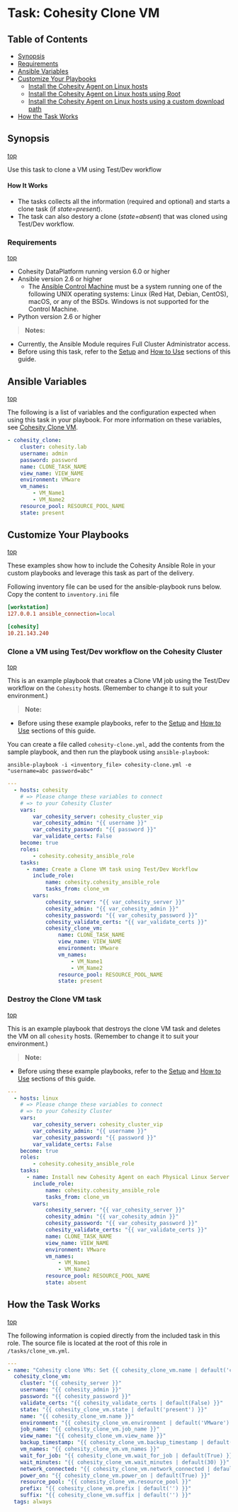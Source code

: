# Task: Cohesity Clone VM 

## Table of Contents
- [Synopsis](#synopsis)
- [Requirements](#requirements)
- [Ansible Variables](#Ansible-Variables)
- [Customize Your Playbooks](#Customize-your-playbooks)
  - [Install the Cohesity Agent on Linux hosts](#Install-the-Cohesity-Agent-on-Linux-hosts)
  - [Install the Cohesity Agent on Linux hosts using Root](#Install-the-Cohesity-Agent-on-Linux-hosts-using-Root)
  - [Install the Cohesity Agent on Linux hosts using a custom download path](#Install-the-Cohesity-Agent-on-Linux-hosts-using-a-custom-download-path)
- [How the Task Works](#How-the-Task-works)

## Synopsis
[top](#Cohesity-clone-vm)

Use this task to clone a VM using Test/Dev workflow

#### How It Works
- The tasks collects all the information (required and optional) and starts a clone task (if *state=present*).
- The task can also destory a clone (*state=absent*) that was cloned using Test/Dev workflow.


### Requirements
[top](#Cohesity-clone-vm)

* Cohesity DataPlatform running version 6.0 or higher
* Ansible version 2.6 or higher
  * The [Ansible Control Machine](https://docs.ansible.com/ansible/latest/installation_guide/intro_installation.html#control-machine-requirements) must be a system running one of the following UNIX operating systems: Linux (Red Hat, Debian, CentOS), macOS, or any of the BSDs. Windows is not supported for the Control Machine.
* Python version 2.6 or higher

> **Notes:**
  - Currently, the Ansible Module requires Full Cluster Administrator access.
  - Before using this task, refer to the [Setup](../setup.md) and [How to Use](../how-to-use.md) sections of this guide.

## Ansible Variables
[top](#Cohesity-clone-vm)

The following is a list of variables and the configuration expected when using this task in your playbook.  For more information on these variables, see [Cohesity Clone VM](../modules/cohesity_clone.md?id=syntax).
```yaml
- cohesity_clone:
    cluster: cohesity.lab
    username: admin
    password: password
    name: CLONE_TASK_NAME
    view_name: VIEW_NAME
    environment: VMware
    vm_names:
        - VM_Name1
        - VM_Name2
    resource_pool: RESOURCE_POOL_NAME
    state: present
```

## Customize Your Playbooks
[top](#Cohesity-clone-vm)

These examples show how to include the Cohesity Ansible Role in your custom playbooks and leverage this task as part of the delivery.

Following inventory file can be used for the ansible-playbook runs below. Copy the content to `inventory.ini` file
```ini
[workstation]
127.0.0.1 ansible_connection=local

[cohesity]
10.21.143.240
```

### Clone a VM using Test/Dev workflow on the Cohesity Cluster
[top](#Cohesity-clone-vm)

This is an example playbook that creates a Clone VM job using the Test/Dev workflow on the `Cohesity` hosts. (Remember to change it to suit your environment.)
> **Note:**
  - Before using these example playbooks, refer to the [Setup](../setup.md) and [How to Use](../how-to-use.md) sections of this guide.

You can create a file called `cohesity-clone.yml`, add the contents from the sample playbook, and then run the playbook using `ansible-playbook`:
  ```
  ansible-playbook -i <inventory_file> cohesity-clone.yml -e "username=abc password=abc"
  ```

```yaml
---
  - hosts: cohesity
    # => Please change these variables to connect
    # => to your Cohesity Cluster
    vars:
        var_cohesity_server: cohesity_cluster_vip
        var_cohesity_admin: "{{ username }}"
        var_cohesity_password: "{{ password }}"
        var_validate_certs: False
    become: true
    roles:
        - cohesity.cohesity_ansible_role
    tasks:
      - name: Create a Clone VM task using Test/Dev Workflow
        include_role:
            name: cohesity.cohesity_ansible_role
            tasks_from: clone_vm
        vars:
            cohesity_server: "{{ var_cohesity_server }}"
            cohesity_admin: "{{ var_cohesity_admin }}"
            cohesity_password: "{{ var_cohesity_password }}"
            cohesity_validate_certs: "{{ var_validate_certs }}"
            cohesity_clone_vm:
                name: CLONE_TASK_NAME
                view_name: VIEW_NAME
                environment: VMware
                vm_names:
                    - VM_Name1
                    - VM_Name2
                resource_pool: RESOURCE_POOL_NAME
                state: present
```

### Destroy the Clone VM task
[top](#Cohesity-clone-vm)

This is an example playbook that destroys the clone VM task and deletes the VM on all `cohesity` hosts. (Remember to change it to suit your environment.)
> **Note:**
  - Before using these example playbooks, refer to the [Setup](../setup.md) and [How to Use](../how-to-use.md) sections of this guide.

```yaml
---
  - hosts: linux
    # => Please change these variables to connect
    # => to your Cohesity Cluster
    vars:
        var_cohesity_server: cohesity_cluster_vip
        var_cohesity_admin: "{{ username }}"
        var_cohesity_password: "{{ password }}"
        var_validate_certs: False
    become: true
    roles:
        - cohesity.cohesity_ansible_role
    tasks:
      - name: Install new Cohesity Agent on each Physical Linux Server
        include_role:
            name: cohesity.cohesity_ansible_role
            tasks_from: clone_vm
        vars:
            cohesity_server: "{{ var_cohesity_server }}"
            cohesity_admin: "{{ var_cohesity_admin }}"
            cohesity_password: "{{ var_cohesity_password }}"
            cohesity_validate_certs: "{{ var_validate_certs }}"
            name: CLONE_TASK_NAME
            view_name: VIEW_NAME
            environment: VMware
            vm_names:
                - VM_Name1
                - VM_Name2
            resource_pool: RESOURCE_POOL_NAME
            state: absent
```

## How the Task Works
[top](#Cohesity-clone-vm)

The following information is copied directly from the included task in this role.  The source file is located at the root of this role in `/tasks/clone_vm.yml`.
```yaml
---
- name: "Cohesity clone VMs: Set {{ cohesity_clone_vm.name | default('clone_task_name') }} to state of {{ cohesity_clone_vm.state | default('present') }}"
  cohesity_clone_vm:
    cluster: "{{ cohesity_server }}"
    username: "{{ cohesity_admin }}"
    password: "{{ cohesity_password }}"
    validate_certs: "{{ cohesity_validate_certs | default(False) }}"
    state: "{{ cohesity_clone_vm.state | default('present') }}"
    name: "{{ cohesity_clone_vm.name }}"
    environment: "{{ cohesity_clone_vm.environment | default('VMware') }}"
    job_name: "{{ cohesity_clone_vm.job_name }}"
    view_name: "{{ cohesity_clone_vm.view_name }}"
    backup_timestamp: "{{ cohesity_clone_vm.backup_timestamp | default('') }}"
    vm_names: "{{ cohesity_clone_vm.vm_names }}"
    wait_for_job: "{{ cohesity_clone_vm.wait_for_job | default(True) }}"
    wait_minutes: "{{ cohesity_clone_vm.wait_minutes | default(30) }}"
    network_connected: "{{ cohesity_clone_vm.network_connected | default(True) }}"
    power_on: "{{ cohesity_clone_vm.power_on | default(True) }}"
    resource_pool: "{{ cohesity_clone_vm.resource_pool }}"
    prefix: "{{ cohesity_clone_vm.prefix | default('') }}"
    suffix: "{{ cohesity_clone_vm.suffix | default('') }}"
  tags: always
  ```
